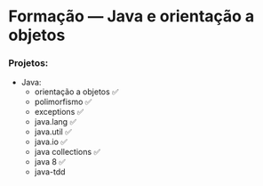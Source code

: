 # Formação — Java e orientação a objetos

### Projetos:

- Java:
  - orientação a objetos ✅
  - polimorfismo ✅
  - exceptions ✅
  - java.lang ✅
  - java.util ✅
  - java.io ✅
  - java collections ✅
  - java 8 ✅
  - java-tdd